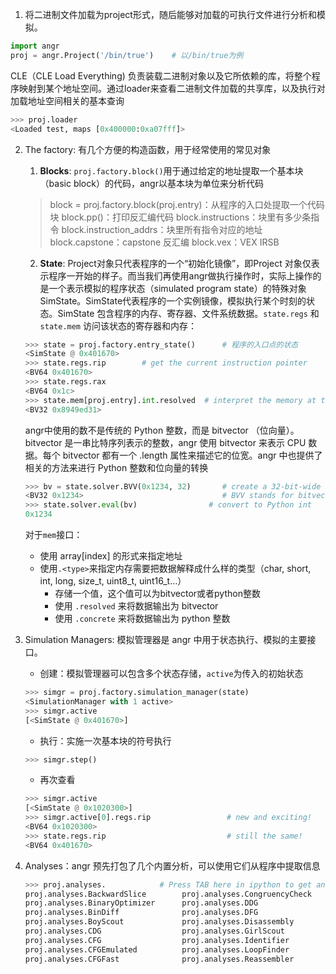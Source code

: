 1. 将二进制文件加载为project形式，随后能够对加载的可执行文件进行分析和模拟。
```python
import angr
proj = angr.Project('/bin/true')    # 以/bin/true为例
```
CLE（CLE Load Everything) 负责装载二进制对象以及它所依赖的库，将整个程序映射到某个地址空间。通过loader来查看二进制文件加载的共享库，以及执行对加载地址空间相关的基本查询
```python
>>> proj.loader
<Loaded test, maps [0x400000:0xa07fff]>
```

2. The factory: 有几个方便的构造函数，用于经常使用的常见对象
   1. **Blocks**: `proj.factory.block()`用于通过给定的地址提取一个基本块（basic block）的代码，angr以基本块为单位来分析代码
   > block = proj.factory.block(proj.entry)：从程序的入口处提取一个代码块
    block.pp()：打印反汇编代码
    block.instructions：块里有多少条指令
    block.instruction_addrs：块里所有指令对应的地址
    block.capstone：capstone 反汇编
    block.vex：VEX IRSB
    2. **State**: Project对象只代表程序的一个“初始化镜像”，即Project 对象仅表示程序一开始的样子。而当我们再使用angr做执行操作时，实际上操作的是一个表示模拟的程序状态（simulated program state）的特殊对象SimState。SimState代表程序的一个实例镜像，模拟执行某个时刻的状态。SimState 包含程序的内存、寄存器、文件系统数据。`state.regs` 和 `state.mem` 访问该状态的寄存器和内存：
    ```python
    >>> state = proj.factory.entry_state()      # 程序的入口点的状态
    <SimState @ 0x401670>
    >>> state.regs.rip        # get the current instruction pointer
    <BV64 0x401670>
    >>> state.regs.rax
    <BV64 0x1c>
    >>> state.mem[proj.entry].int.resolved  # interpret the memory at the entry point as a C int
    <BV32 0x8949ed31>
    ```
    angr中使用的数不是传统的 Python 整数，而是 bitvector （位向量）。bitvector 是一串比特序列表示的整数，angr 使用 bitvector 来表示 CPU 数据。每个 bitvector 都有一个 .length 属性来描述它的位宽。angr 中也提供了相关的方法来进行 Python 整数和位向量的转换
    ```python
    >>> bv = state.solver.BVV(0x1234, 32)       # create a 32-bit-wide bitvector with value 0x1234
    <BV32 0x1234>                               # BVV stands for bitvector value
    >>> state.solver.eval(bv)                # convert to Python int
    0x1234
    ```
    对于`mem`接口：
    - 使用 array[index] 的形式来指定地址
    - 使用`.<type>`来指定内存需要把数据解释成什么样的类型（char, short, int, long, size_t, uint8_t, uint16_t…）
      - 存储一个值，这个值可以为bitvector或者python整数
      - 使用 `.resolved` 来将数据输出为 bitvector
      - 使用 `.concrete` 来将数据输出为 python 整数
  
3. Simulation Managers: 模拟管理器是 angr 中用于状态执行、模拟的主要接口。
      - 创建：模拟管理器可以包含多个状态存储，`active`为传入的初始状态
    ```python
    >>> simgr = proj.factory.simulation_manager(state)
    <SimulationManager with 1 active>
    >>> simgr.active
    [<SimState @ 0x401670>]
    ```
     - 执行：实施一次基本块的符号执行
    ```python
    >>> simgr.step()
    ```
    - 再次查看
    ```python
    >>> simgr.active
    [<SimState @ 0x1020300>]
    >>> simgr.active[0].regs.rip                 # new and exciting!
    <BV64 0x1020300>
    >>> state.regs.rip                           # still the same!
    <BV64 0x401670>
    ```

4. Analyses：angr 预先打包了几个内置分析，可以使用它们从程序中提取信息
    ```python
    >>> proj.analyses.            # Press TAB here in ipython to get an autocomplete-listing of everything:
    proj.analyses.BackwardSlice        proj.analyses.CongruencyCheck      proj.analyses.reload_analyses
    proj.analyses.BinaryOptimizer      proj.analyses.DDG                  proj.analyses.StaticHooker
    proj.analyses.BinDiff              proj.analyses.DFG                  proj.analyses.VariableRecovery
    proj.analyses.BoyScout             proj.analyses.Disassembly          proj.analyses.VariableRecoveryFast
    proj.analyses.CDG                  proj.analyses.GirlScout            proj.analyses.Veritesting
    proj.analyses.CFG                  proj.analyses.Identifier           proj.analyses.VFG
    proj.analyses.CFGEmulated          proj.analyses.LoopFinder           proj.analyses.VSA_DDG
    proj.analyses.CFGFast              proj.analyses.Reassembler
    ```